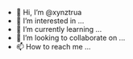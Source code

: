 - 👋 Hi, I’m @xynztrua
- 👀 I’m interested in ...
- 🌱 I’m currently learning ...
- 💞️ I’m looking to collaborate on ...
- 📫 How to reach me ...

<!---
xynztrua/xynztrua is a ✨ special ✨ repository because its `README.md` (this file) appears on your GitHub profile.
You can click the Preview link to take a look at your changes.
--->
